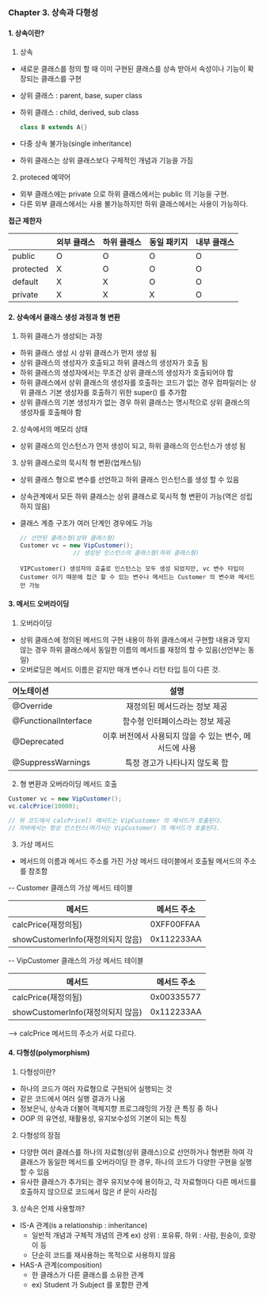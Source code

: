 ### Chapter 3. 상속과 다형성



#### 1. 상속이란?

1) 상속

- 새로운 클래스를 정의 할 때 이미 구현된 클래스를 상속 받아서 속성이나 기능이 확장되는 클래스를 구현

- 상위 클래스 : parent, base, super class

- 하위 클래스 : child, derived, sub class

  ```java
  class B extends A{}
  ```

- 다중 상속 불가능(single inheritance)

- 하위 클래스는 상위 클래스보다 구체적인 개념과 기능을 가짐

2) proteced 예약어

- 외부 클래스에는 private 으로 하위 클래스에서는 public 의 기능을 구현.
- 다른 외부 클래스에서는 사용 불가능하지만 하위 클래스에서는 사용이 가능하다.



**접근 제한자**

|           | 외부 클래스 | 하위 클래스 | 동일 패키지 | 내부 클래스 |
| --------- | ----------- | ----------- | ----------- | ----------- |
| public    | O           | O           | O           | O           |
| protected | X           | O           | O           | O           |
| default   | X           | X           | O           | O           |
| private   | X           | X           | X           | O           |



#### 2. 상속에서 클래스 생성 과정과 형 변환

1) 하위 클래스가 생성되는 과정

- 하위 클래스 생성 시 상위 클래스가 먼저 생성 됨
- 상위 클래스의 생성자가 호출되고 하위 클래스의 생성자가 호출 됨
- 하위 클래스의 생성자에서는 무조건 상위 클래스의 생성자가 호출되어야 함
- 하위 클래스에서 상위 클래스의 생성자를 호출하는 코드가 없는 경우 컴파일러는 상위 클래스 기본 생성자를 호출하기 위한 super() 를 추가함
- 상위 클래스의 기본 생성자가 없는 경우 하위 클래스는 명시적으로 상위 클래스의 생성자를 호출해야 함

2) 상속에서의 메모리 상태

- 상위 클래스의 인스턴스가 먼저 생성이 되고, 하위 클래스의 인스턴스가 생성 됨

3) 상위 클래스로의 묵시적 형 변환(업캐스팅)

- 상위 클래스 형으로 변수를 선언하고 하위 클래스 인스턴스를 생성 할 수 있음

- 상속관계에서 모든 하위 클래스는 상위 클래스로 묵시적 형 변환이 가능(역은 성립하지 않음)

- 클래스 계층 구조가 여러 단계인 경우에도 가능

  ```java
  // 선언된 클래스형(상위 클래스형)
  Customer vc = new VipCustomer();
  				 // 생성된 인스턴스의 클래스형(하위 클래스형)
  ```

  `VIPCustomer() 생성자의 호출로 인스턴스는 모두 생성 되었지만, vc 변수 타입이 Customer 이기 때문에 접근 할 수 있는 변수나 메서드는 Customer 의 변수와 메서드만 가능`



#### 3. 메서드 오버라이딩

1) 오버라이딩

- 상위 클래스에 정의된 메서드의 구현 내용이 하위 클래스에서 구현할 내용과 맞지 않는 경우 하위 클래스에서 동일한 이름의 메서드를 재정의 할 수 있음(선언부는 동일)
- 오버로딩은 메서드 이름은 같지만 매개 변수나 리턴 타입 등이 다른 것.

| 어노테이션           |                          설명                           |
| :------------------- | :-----------------------------------------------------: |
| @Override            |              재정의된 메서드라는 정보 제공              |
| @FunctionalInterface |             함수형 인터페이스라는 정보 제공             |
| @Deprecated          | 이후 버전에서 사용되지 않을 수 있는 변수, 메서드에 사용 |
| @SuppressWarnings    |             특정 경고가 나타나지 않도록 함              |



2) 형 변환과 오버라이딩 메서드 호출

```java
Customer vc = new VipCustomer();
vc.calcPrice(10000);

// 위 코드에서 calcPrice() 메서드는 VipCustomer 의 메서드가 호출된다.
// 자바에서는 항상 인스턴스(여기서는 VipCustomer) 의 메서드가 호출된다.
```



3) 가상 메서드

- 메서드의 이름과 메서드 주소를 가진 가상 메서드 테이블에서 호출될 메서드의 주소를 참조함

-- Customer 클래스의 가상 메서드 테이블

| 메서드                            | 메서드 주소 |
| --------------------------------- | ----------- |
| calcPrice(재정의됨)               | 0XFF00FFAA  |
| showCustomerInfo(재정의되지 않음) | 0x112233AA  |

-- VipCustomer 클래스의 가상 메서드 테이블

| 메서드                            | 메서드 주소 |
| --------------------------------- | ----------- |
| calcPrice(재정의됨)               | 0x00335577  |
| showCustomerInfo(재정의되지 않음) | 0x112233AA  |

--> calcPrice 메서드의 주소가 서로 다르다.



#### 4. 다형성(polymorphism)

1) 다형성이란?

- 하나의 코드가 여러 자료형으로 구현되어 실행되는 것
- 같은 코드에서 여러 실행 결과가 나옴
- 정보은닉, 상속과 더불어 객체지향 프로그래밍의 가장 큰 특징 중 하나
- OOP 의 유연성, 재활용성, 유지보수성의 기본이 되는 특징

2) 다형성의 장점

- 다양한 여러 클래스를 하나의 자료형(상위 클래스)으로 선언하거나 형변환 하여 각 클래스가 동일한 메서드를 오버라이딩 한 경우, 하나의 코드가 다양한 구현을 실행 할 수 있음
- 유사한 클래스가 추가되는 경우 유지보수에 용이하고, 각 자료형마다 다른 메서드를 호출하지 않으므로 코드에서 많은 if 문이 사라짐

3) 상속은 언제 사용할까?

- IS-A 관계(is a relationship : inheritance)
  - 일반적 개념과 구체적 개념의 관계 ex) 상위 : 포유류, 하위 : 사람, 원숭이, 호랑이 등
  - 단순히 코드를 재사용하는 목적으로 사용하지 않음
- HAS-A 관계(composition)
  - 한 클래스가 다른 클래스를 소유한 관계
  - ex) Student 가 Subject 를 포함한 관계
